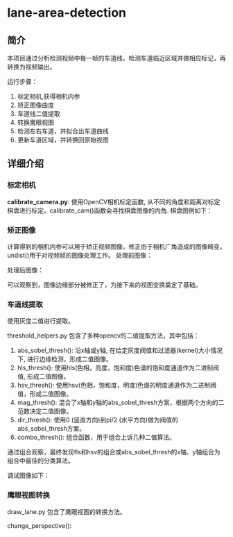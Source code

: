 # lane-area-detection

## 简介
本项目通过分析检测视频中每一帧的车道线，检测车道临近区域并做相应标记，再转换为视频输出。

运行步骤：

1. 标定相机,获得相机内参
2. 矫正图像曲度
3. 车道线二值提取
4. 转换鹰眼视图
5. 检测左右车道，并拟合出车道曲线
6. 更新车道区域，并转换回原始视图

## 详细介绍

### 标定相机

**calibrate_camera.py**:
使用OpenCV相机标定函数, 从不同的角度和距离对标定棋盘进行标定。calibrate_cam()函数会寻找棋盘图像的内角.
棋盘图例如下：

### 矫正图像

计算得到的相机内参可以用于矫正视频图像，修正由于相机广角造成的图像畸变。undist()用于对视频帧的图像处理工作。
处理前图像：

处理后图像：

可以观察到，图像边缘部分被修正了，为接下来的视图变换奠定了基础。

### 车道线提取

使用灰度二值进行提取。

threshold_helpers.py 包含了多种opencv的二值提取方法，其中包括：

1. abs_sobel_thresh(): 沿x轴或y轴, 在给定灰度阀值和过滤器(kernel)大小情况下, 进行边缘检测，形成二值图像。
2. hls_thresh(): 使用hls(色相，亮度，饱和度)色谱的饱和度通道作为二进制阀值, 形成二值图像。
3. hsv_thresh(): 使用hsv(色相，饱和度，明度)色谱的明度通道作为二进制阀值，形成二值图像。
4. mag_thresh(): 混合了x轴和y轴的abs_sobel_thresh方案，根据两个方向的二范数决定二值图像。
5. dir_thresh(): 使用0 (竖直方向)到pi/2 (水平方向)做为阀值的abs_sobel_thresh方案。
6. combo_thresh(): 组合函数，用于组合上诉几种二值算法。

通过组合观察，最终发现fls和hsv的组合或abs_sobel_thresh的x轴、y轴组合为组合中最佳的分类算法。

调试图像如下：


### 鹰眼视图转换

draw_lane.py 包含了鹰眼视图的转换方法。

change_perspective():